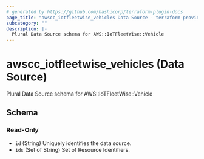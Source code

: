 ```yaml
---
# generated by https://github.com/hashicorp/terraform-plugin-docs
page_title: "awscc_iotfleetwise_vehicles Data Source - terraform-provider-awscc"
subcategory: ""
description: |-
  Plural Data Source schema for AWS::IoTFleetWise::Vehicle
---
```


# awscc_iotfleetwise_vehicles (Data Source)

Plural Data Source schema for AWS::IoTFleetWise::Vehicle



<!-- schema generated by tfplugindocs -->
## Schema

### Read-Only

- `id` (String) Uniquely identifies the data source.
- `ids` (Set of String) Set of Resource Identifiers.
